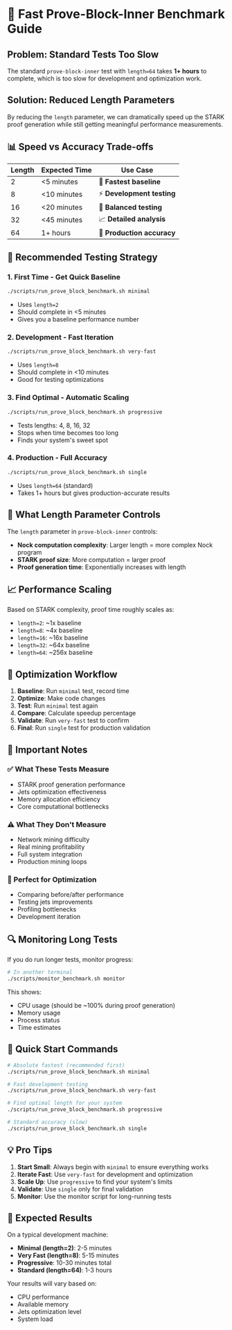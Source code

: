 # 🚀 Fast Prove-Block-Inner Benchmark Guide

## Problem: Standard Tests Too Slow

The standard `prove-block-inner` test with `length=64` takes **1+ hours** to complete, which is too slow for development and optimization work.

## Solution: Reduced Length Parameters

By reducing the `length` parameter, we can dramatically speed up the STARK proof generation while still getting meaningful performance measurements.

## 📊 Speed vs Accuracy Trade-offs

| Length | Expected Time | Use Case |
|--------|---------------|----------|
| 2      | <5 minutes    | 🚀 **Fastest baseline** |
| 8      | <10 minutes   | ⚡ **Development testing** |
| 16     | <20 minutes   | 🎯 **Balanced testing** |
| 32     | <45 minutes   | 📈 **Detailed analysis** |
| 64     | 1+ hours      | 🔬 **Production accuracy** |

## 🎯 Recommended Testing Strategy

### 1. **First Time** - Get Quick Baseline
```bash
./scripts/run_prove_block_benchmark.sh minimal
```
- Uses `length=2`
- Should complete in <5 minutes
- Gives you a baseline performance number

### 2. **Development** - Fast Iteration
```bash
./scripts/run_prove_block_benchmark.sh very-fast
```
- Uses `length=8`
- Should complete in <10 minutes
- Good for testing optimizations

### 3. **Find Optimal** - Automatic Scaling
```bash
./scripts/run_prove_block_benchmark.sh progressive
```
- Tests lengths: 4, 8, 16, 32
- Stops when time becomes too long
- Finds your system's sweet spot

### 4. **Production** - Full Accuracy
```bash
./scripts/run_prove_block_benchmark.sh single
```
- Uses `length=64` (standard)
- Takes 1+ hours but gives production-accurate results

## 🔧 What Length Parameter Controls

The `length` parameter in `prove-block-inner` controls:
- **Nock computation complexity**: Larger length = more complex Nock program
- **STARK proof size**: More computation = larger proof
- **Proof generation time**: Exponentially increases with length

## 📈 Performance Scaling

Based on STARK complexity, proof time roughly scales as:
- `length=2`: ~1x baseline
- `length=8`: ~4x baseline  
- `length=16`: ~16x baseline
- `length=32`: ~64x baseline
- `length=64`: ~256x baseline

## 🎯 Optimization Workflow

1. **Baseline**: Run `minimal` test, record time
2. **Optimize**: Make code changes
3. **Test**: Run `minimal` test again
4. **Compare**: Calculate speedup percentage
5. **Validate**: Run `very-fast` test to confirm
6. **Final**: Run `single` test for production validation

## 🚨 Important Notes

### ✅ What These Tests Measure
- STARK proof generation performance
- Jets optimization effectiveness
- Memory allocation efficiency
- Core computational bottlenecks

### ⚠️ What They Don't Measure
- Network mining difficulty
- Real mining profitability
- Full system integration
- Production mining loops

### 🎯 Perfect for Optimization
- Comparing before/after performance
- Testing jets improvements
- Profiling bottlenecks
- Development iteration

## 🔍 Monitoring Long Tests

If you do run longer tests, monitor progress:
```bash
# In another terminal
./scripts/monitor_benchmark.sh monitor
```

This shows:
- CPU usage (should be ~100% during proof generation)
- Memory usage
- Process status
- Time estimates

## 🚀 Quick Start Commands

```bash
# Absolute fastest (recommended first)
./scripts/run_prove_block_benchmark.sh minimal

# Fast development testing
./scripts/run_prove_block_benchmark.sh very-fast

# Find optimal length for your system
./scripts/run_prove_block_benchmark.sh progressive

# Standard accuracy (slow)
./scripts/run_prove_block_benchmark.sh single
```

## 💡 Pro Tips

1. **Start Small**: Always begin with `minimal` to ensure everything works
2. **Iterate Fast**: Use `very-fast` for development and optimization
3. **Scale Up**: Use `progressive` to find your system's limits
4. **Validate**: Use `single` only for final validation
5. **Monitor**: Use the monitor script for long-running tests

## 🎯 Expected Results

On a typical development machine:
- **Minimal (length=2)**: 2-5 minutes
- **Very Fast (length=8)**: 5-15 minutes  
- **Progressive**: 10-30 minutes total
- **Standard (length=64)**: 1-3 hours

Your results will vary based on:
- CPU performance
- Available memory
- Jets optimization level
- System load
